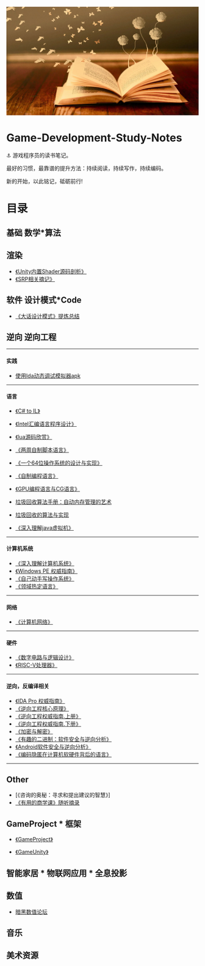 

![](Media/cover2.jpg)



# Game-Development-Study-Notes

:anchor: 游戏程序员的读书笔记。

最好的习惯，最靠谱的提升方法：持续阅读，持续写作，持续编码。

新的开始，以此铭记，砥砺前行!

# 目录

## 基础     数学*算法

## 渲染

- [《Unity内置Shader源码剖析》]()
- [《SRP相关摘记》](https://github.com/bambom/GameDevelopment-Study-Notes/blob/master/Content/%E3%80%8AUnity%20Scriptable%20Render%20Pipeline%E3%80%8B/Inctrodution-of-Univeral-RP.md)

## 软件     设计模式*Code

- [《大话设计模式》提炼总结](https://github.com/bambom/GameDevelopment-Study-Notes/blob/master/Content/%E3%80%8A%E5%A4%A7%E8%AF%9D%E8%AE%BE%E8%AE%A1%E6%A8%A1%E5%BC%8F%E3%80%8B/README.md)

## 逆向     逆向工程

* * *
  #### 实践
- [使用Ida动态调试模拟器apk](https://github.com/bambom/GameDevelopment-Study-Notes/blob/master/Content/ida%E8%BF%9E%E6%A8%A1%E6%8B%9F%E5%99%A8apk/README.md)

* * *
   #### 语言
- [《C# to IL》]()
- [《Intel汇编语言程序设计》]()
- [《lua源码欣赏》]()
- [《两周自制脚本语言》]()
- [《一个64位操作系统的设计与实现》]()
- [《自制编程语言》]()
- [《GPU编程语言与CG语言》]()

- [垃圾回收算法手册：自动内存管理的艺术](https://book.douban.com/subject/26740958/)
- [垃圾回收的算法与实现](https://book.douban.com/subject/26821357/)
- [《深入理解java虚拟机》]()

* * *
  #### 计算机系统  
- [《深入理解计算机系统》]()
- [《Windows PE 权威指南》]()
- [《自己动手写操作系统》]()
- [《领域热定语言》]()
  
* * *
  #### 网络
- [《计算机网络》]()
  
* * *
  #### 硬件

- [《数字电路与逻辑设计》]() 
- [《RISC-V处理器》]()

 * * *
  
   #### 逆向，反编译相关

- [《IDA Pro 权威指南》]()
- [《逆向工程核心原理》]()
- [《逆向工程权威指南.上册》]()
- [《逆向工程权威指南.下册》]()
- [《加密与解密》]()
- [《有趣的二进制：软件安全与逆向分析》]()
- [《Android软件安全与逆向分析》]()
- [《编码隐匿在计算机软硬件背后的语言》]()

* * *
## Other
- [《咨询的奥秘：寻求和提出建议的智慧》]
- [《有用的商学课》随听摘录](https://github.com/bambom/GameDevelopment-Study-Notes/blob/master/Content/%E3%80%8A%E6%9C%89%E7%94%A8%E7%9A%84%E5%95%86%E5%AD%A6%E8%AF%BE%E3%80%8B/README.md)

## GameProject * 框架

- [《GameProject》](https://github.com/bambom/GameDevelopment-Study-Notes/blob/master/Content/%E3%80%8AGameProject%E3%80%8B/GameProject_Menue.md)

- [《GameUnity》](https://github.com/bambom/GameDevelopment-Study-Notes/blob/master/Content/%E3%80%8AGameUnity%E3%80%8B%E6%8F%90%E7%82%BC/GameUnity.md)
  
## 智能家居 * 物联网应用 * 全息投影

## 数值

- [暗黑数值论坛](http://bbs.anhei2.com/)

## 音乐



## 美术资源